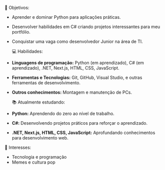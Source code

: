  🎯 Objetivos:
- Aprender e dominar Python para aplicações práticas.
- Desenvolver habilidades em C# criando projetos interessantes para meu portfólio.
- Conquistar uma vaga como desenvolvedor Junior na área de TI.

  💻 Habilidades:
- **Linguagens de programação:** Python (em aprendizado), C# (em aprendizado), .NET, Next.js, HTML, CSS, JavaScript.
- **Ferramentas e Tecnologias:** Git, GitHub, Visual Studio, e outras ferramentas de desenvolvimento.
- **Outros conhecimentos:** Montagem e manutenção de PCs.

  📚 Atualmente estudando:
- **Python:** Aprendendo do zero ao nível de trabalho.
- **C#:** Desenvolvendo projetos práticos para reforçar o aprendizado.
- **.NET, Next.js, HTML, CSS, JavaScript:** Aprofundando conhecimentos para desenvolvimento web.

 🎨 Interesses:
- Tecnologia e programação
- Memes e cultura pop
